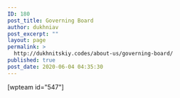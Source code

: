 ```yaml
---
ID: 180
post_title: Governing Board
author: dukhniav
post_excerpt: ""
layout: page
permalink: >
  http://dukhnitskiy.codes/about-us/governing-board/
published: true
post_date: 2020-06-04 04:35:30
---
```

[wpteam id="547"]